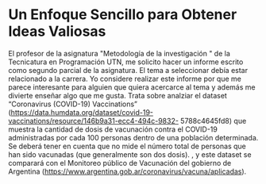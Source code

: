 # Un Enfoque Sencillo para Obtener Ideas Valiosas
El profesor de la asignatura "Metodología de la investigación " de la Tecnicatura en Programación UTN, me solicito hacer un informe escrito como segundo parcial de la asignatura. El tema a seleccionar debía estar relacionado a la carrera. Yo considere realizar este informe por que me parece interesante para alguien que quiera acercarce al tema y además me divierte enseñar algo que me gusta. 
Trata sobre analziar el dataset “Coronavirus (COVID-19) Vaccinations” (https://data.humdata.org/dataset/covid-19-vaccinations/resource/146b9a31-ecc4-494c-9832- 5788c4645fd8) que muestra la cantidad de  dosis de vacunación contra el COVID-19 administradas por cada 100 personas dentro de una  población determinada. Se deberá tener en cuenta que no mide el número total de personas que  han sido vacunadas (que generalmente son dos dosis). 
, y este dataset se comparará con el Monitoreo público de Vacunación del gobierno de  Argentina (https://www.argentina.gob.ar/coronavirus/vacuna/aplicadas).

